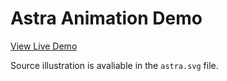 # Astra Animation Demo

[View Live Demo](https://astra-animation.vercel.app/)

Source illustration is avaliable in the `astra.svg` file.